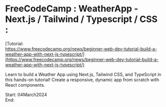 # FreeCodeCamp : WeatherApp - Next.js / Tailwind / Typescript / CSS :
[Tutorial:</br>
https://www.freecodecamp.org/news/beginner-web-dev-tutorial-build-a-weather-app-with-next-js-typescript/](https://www.freecodecamp.org/news/beginner-web-dev-tutorial-build-a-weather-app-with-next-js-typescript/)

Learn to build a Weather App using Next.js, Tailwind CSS, and TypeScript in this hands-on tutorial! Create a responsive, dynamic app from scratch with React components.

Start: 04March2024</br>
End: </br>

